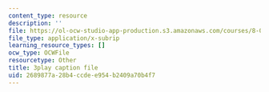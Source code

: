 ```yaml
---
content_type: resource
description: ''
file: https://ol-ocw-studio-app-production.s3.amazonaws.com/courses/8-01sc-classical-mechanics-fall-2016/2689877a28b4ccdee954b2409a70b4f7_ZjGjNsmsNBU.srt
file_type: application/x-subrip
learning_resource_types: []
ocw_type: OCWFile
resourcetype: Other
title: 3play caption file
uid: 2689877a-28b4-ccde-e954-b2409a70b4f7
---
```

